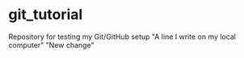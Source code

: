 # git_tutorial
Repository for testing my Git/GitHub setup
"A line I write on my local computer" 
"New change"
